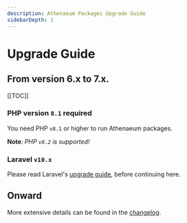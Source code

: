 ```yaml
---
description: Athenaeum Packages Upgrade Guide
sidebarDepth: 1
---
```


# Upgrade Guide

## From version 6.x to 7.x.

[[TOC]]

### PHP version `8.1` required

You need PHP `v8.1` or higher to run Athenaeum packages.

**Note**: _PHP `v8.2` is supported!_

### Laravel `v10.x`

Please read Laravel's [upgrade guide](https://laravel.com/docs/10.x/upgrade), before continuing here.

## Onward

More extensive details can be found in the [changelog](https://github.com/aedart/athenaeum/blob/master/CHANGELOG.md).
